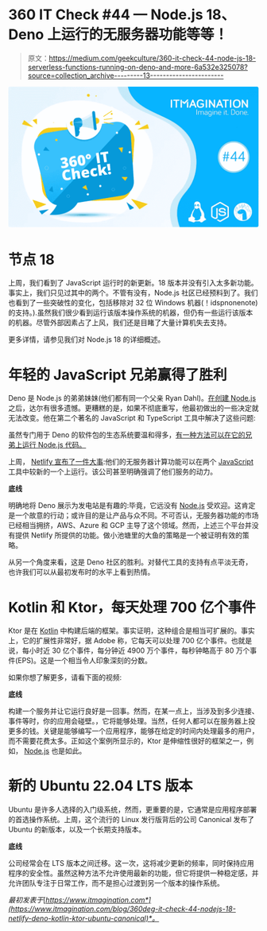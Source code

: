 # 360 IT Check #44 — Node.js 18、Deno 上运行的无服务器功能等等！

> 原文：<https://medium.com/geekculture/360-it-check-44-node-js-18-serverless-functions-running-on-deno-and-more-6a532e325078?source=collection_archive---------13----------------------->

![](img/656f25ade5e80c0ab4830a925bfbf39b.png)

# 节点 18

上周，我们看到了 JavaScript 运行时的新更新。18 版本并没有引入太多新功能。事实上，我们只见过其中的两个。不管有没有，Node.js 社区已经预料到了。我们也看到了一些突破性的变化，包括移除对 32 位 Windows 机器(！idspnonenote)的支持。).虽然我们很少看到运行该版本操作系统的机器，但仍有一些运行该版本的机器。尽管外部因素占了上风，我们还是目睹了大量计算机失去支持。

更多详情，请参见我们对 Node.js 18 的详细概述。

# 年轻的 JavaScript 兄弟赢得了胜利

Deno 是 Node.js 的弟弟妹妹(他们都有同一个父亲 Ryan Dahl)。[在创建 Node.js](https://www.itmagination.com/blog/the-complete-history-of-javascript-typescript-and-node-js) 之后，达尔有很多遗憾。更糟糕的是，如果不彻底重写，他最初做出的一些决定就无法改变。他在第二个著名的 JavaScript 和 TypeScript 工具中解决了这些问题:

虽然专门用于 Deno 的软件包的生态系统要温和得多，[有一种方法可以在它的兄弟上运行 Node.js 代码。](https://deno.land/std/node/README.md)

上周， [Netlify 宣布了一件大事](https://www.netlify.com/blog/announcing-serverless-compute-with-edge-functions):他们的无服务器计算功能可以在两个 [JavaScript](https://www.itmagination.com/full-stack-javascript-development-in-2021) 工具中较新的一个上运行。该公司甚至明确强调了他们服务的动力。

**底线**

明确地将 Deno 展示为发电站是有趣的:毕竟，它远没有 [Node.js](https://www.itmagination.com/blog/node-js-changed-corporate-software-engineering) 受欢迎。这肯定是一个故意的行动；或许目的是让产品与众不同。不可否认，无服务器功能的市场已经相当拥挤，AWS、Azure 和 GCP 主导了这个领域。然而，上述三个平台并没有提供 Netlify 所提供的功能。做小池塘里的大鱼的策略是一个被证明有效的策略。

从另一个角度来看，这是 Deno 社区的胜利。对替代工具的支持有点平淡无奇，也许我们可以从最初发布时的水平上看到热情。

# Kotlin 和 Ktor，每天处理 700 亿个事件

Ktor 是在 [Kotlin](https://www.itmagination.com/blog/360deg-it-check-7-kotlin-10-years-cybersecurity-talent-stack-overflow-survey-pixel-6-tensor-ai-chip-windows-365) 中构建后端的框架。事实证明，这种组合是相当可扩展的。事实上，它的扩展性非常好，据 Adobe 称，它每天可以处理 700 亿个事件。也就是说，每小时近 30 亿个事件，每分钟近 4900 万个事件，每秒钟略高于 80 万个事件(EPS)。这是一个相当令人印象深刻的分数。

如果你想了解更多，请看下面的视频:

**底线**

构建一个服务并让它运行良好是一回事。然而，在某一点上，当涉及到多少连接、事件等时，你的应用会碰壁。，它将能够处理。当然，任何人都可以在服务器上投更多的钱。关键是能够编写一个应用程序，能够在给定的时间内处理最多的用户，而不需要花费太多。正如这个案例所显示的，Ktor 是伸缩性很好的框架之一，例如， [Node.js](https://www.itmagination.com/blog/360deg-it-check-44-nodejs-18-netlify-deno-kotlin-ktor-ubuntu-canonical) 也是如此。

# 新的 Ubuntu 22.04 LTS 版本

Ubuntu 是许多人选择的入门级系统，然而，更重要的是，它通常是应用程序部署的首选操作系统。上周，这个流行的 Linux 发行版背后的公司 Canonical 发布了 Ubuntu 的新版本，以及一个长期支持版本。

**底线**

公司经常会在 LTS 版本之间迁移。这一次，这将减少更新的频率，同时保持应用程序的安全性。虽然这种方法不允许使用最新的功能，但它将提供一种稳定感，并允许团队专注于日常工作，而不是担心过渡到另一个版本的操作系统。

*最初发表于*[*https://www.itmagination.com*](https://www.itmagination.com/blog/360deg-it-check-44-nodejs-18-netlify-deno-kotlin-ktor-ubuntu-canonical)*。*